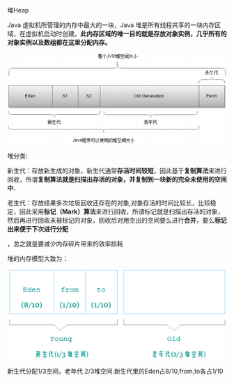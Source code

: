 堆Heap

Java 虚拟机所管理的内存中最大的一块，Java 堆是所有线程共享的一块内存区域，在虚拟机启动时创建。**此内存区域的唯一目的就是存放对象实例，几乎所有的对象实例以及数组都在这里分配内存。**

![](/assets/jvm2.png)

堆分类:

新生代：存放新生成的对象，新生代通常**存活时间较短**，因此基于**复制算法**来进行回收，所谓**复制算法就是扫描出存活的对象，并复制到一块新的完全未使用的空间中.**

老生代：存放结果多次垃圾回收还存在的对象,对象存活的时间比较长，比较稳定，因此采用**标记（Mark）算法**来进行回收，所谓标记就是扫描出存活的对象，然后再进行回收未被标记的对象，回收后对用空出的空间要么进行**合并**，要么**标记出来便于下次进行分配**

，总之就是要减少内存碎片带来的效率损耗

堆的内存模型大致为：

![](/assets/gc.png)

新生代分配1/3空间，老年代 2/3堆空间.新生代里的Eden占8/10,from,to各占1/10


